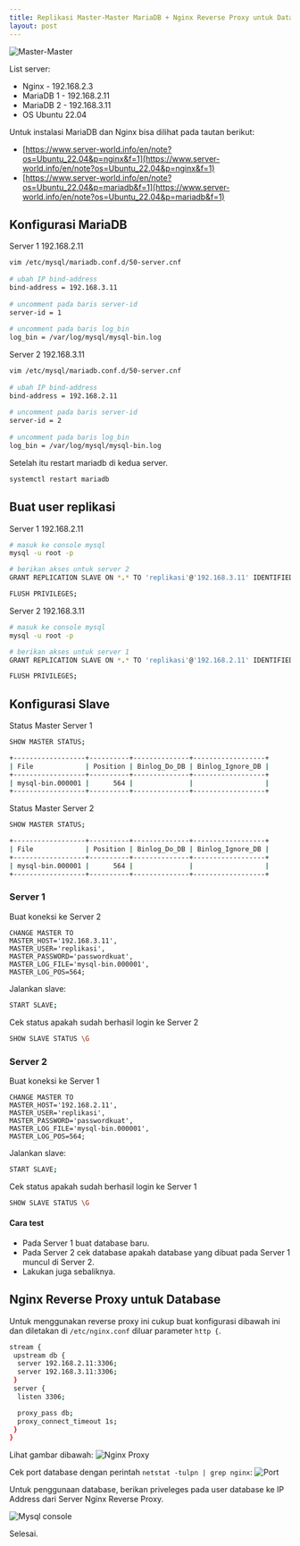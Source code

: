```yaml
---
title: Replikasi Master-Master MariaDB + Nginx Reverse Proxy untuk Database
layout: post
---
```


![Master-Master](/img/db-rep/db-master-master-nginx.png)

List server:

- Nginx - 192.168.2.3
- MariaDB 1 - 192.168.2.11
- MariaDB 2 - 192.168.3.11
- OS Ubuntu 22.04

Untuk instalasi MariaDB dan Nginx bisa dilihat pada tautan berikut:

- [https://www.server-world.info/en/note?os=Ubuntu_22.04&p=nginx&f=1](https://www.server-world.info/en/note?os=Ubuntu_22.04&p=nginx&f=1)
- [https://www.server-world.info/en/note?os=Ubuntu_22.04&p=mariadb&f=1](https://www.server-world.info/en/note?os=Ubuntu_22.04&p=mariadb&f=1)

## Konfigurasi MariaDB

Server 1 192.168.2.11

```bash
vim /etc/mysql/mariadb.conf.d/50-server.cnf
 
# ubah IP bind-address
bind-address = 192.168.3.11
 
# uncomment pada baris server-id
server-id = 1
 
# uncomment pada baris log_bin
log_bin = /var/log/mysql/mysql-bin.log 	
```

Server 2 192.168.3.11

```bash
vim /etc/mysql/mariadb.conf.d/50-server.cnf
 
# ubah IP bind-address
bind-address = 192.168.2.11
 
# uncomment pada baris server-id
server-id = 2
 
# uncomment pada baris log_bin
log_bin = /var/log/mysql/mysql-bin.log 	
```

Setelah itu restart mariadb di kedua server.
```bash
systemctl restart mariadb
```

## Buat user replikasi

Server 1 192.168.2.11
```bash
# masuk ke console mysql
mysql -u root -p

# berikan akses untuk server 2
GRANT REPLICATION SLAVE ON *.* TO 'replikasi'@'192.168.3.11' IDENTIFIED BY 'passwordkuat';

FLUSH PRIVILEGES;
```

Server 2 192.168.3.11
```bash
# masuk ke console mysql
mysql -u root -p

# berikan akses untuk server 1
GRANT REPLICATION SLAVE ON *.* TO 'replikasi'@'192.168.2.11' IDENTIFIED BY 'passwordkuat';

FLUSH PRIVILEGES;
```

## Konfigurasi Slave

Status Master Server 1
```bash
SHOW MASTER STATUS;

+------------------+----------+--------------+------------------+
| File             | Position | Binlog_Do_DB | Binlog_Ignore_DB |
+------------------+----------+--------------+------------------+
| mysql-bin.000001 |      564 |              |                  |
+------------------+----------+--------------+------------------+	
```

Status Master Server 2
```bash
SHOW MASTER STATUS;

+------------------+----------+--------------+------------------+
| File             | Position | Binlog_Do_DB | Binlog_Ignore_DB |
+------------------+----------+--------------+------------------+
| mysql-bin.000001 |      564 |              |                  |
+------------------+----------+--------------+------------------+	
```

### Server 1

Buat koneksi ke Server 2
```
CHANGE MASTER TO
MASTER_HOST='192.168.3.11',
MASTER_USER='replikasi',
MASTER_PASSWORD='passwordkuat',
MASTER_LOG_FILE='mysql-bin.000001',
MASTER_LOG_POS=564; 
```

Jalankan slave:
```bash
START SLAVE;
```

Cek status apakah sudah berhasil login ke Server 2
```bash
SHOW SLAVE STATUS \G
```

### Server 2

Buat koneksi ke Server 1
```
CHANGE MASTER TO
MASTER_HOST='192.168.2.11',
MASTER_USER='replikasi',
MASTER_PASSWORD='passwordkuat',
MASTER_LOG_FILE='mysql-bin.000001',
MASTER_LOG_POS=564; 
```

Jalankan slave:
```bash
START SLAVE;
```

Cek status apakah sudah berhasil login ke Server 1
```bash
SHOW SLAVE STATUS \G
```

#### Cara test

- Pada Server 1 buat database baru.
- Pada Server 2 cek database apakah database yang dibuat pada Server 1 muncul di Server 2.
- Lakukan juga sebaliknya.


## Nginx Reverse Proxy untuk Database

Untuk menggunakan reverse proxy ini cukup buat konfigurasi dibawah ini dan diletakan di `/etc/nginx.conf` diluar parameter `http {`.

```bash
stream {
 upstream db {
  server 192.168.2.11:3306;
  server 192.168.3.11:3306;
 }
 server {
  listen 3306;

  proxy_pass db;
  proxy_connect_timeout 1s;
 }
}
```

Lihat gambar dibawah:
![Nginx Proxy](/img/db-rep/nginx-proxy-db.png)

Cek port database dengan perintah `netstat -tulpn | grep nginx`:
![Port](/img/db-rep/nginx-port-db.png)

Untuk penggunaan database, berikan priveleges pada user database ke IP Address dari Server Nginx Reverse Proxy.

![Mysql console](/img/db-rep/mysql-console.png)

Selesai.